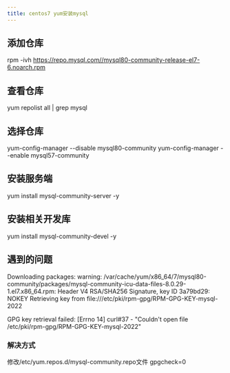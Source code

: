 ```yaml
---
title: centos7 yum安装mysql
---
```



## 添加仓库
rpm -ivh https://repo.mysql.com//mysql80-community-release-el7-6.noarch.rpm


## 查看仓库
yum repolist all | grep mysql

## 选择仓库
yum-config-manager --disable mysql80-community
yum-config-manager --enable mysql57-community

## 安装服务端
yum install mysql-community-server -y

## 安装相关开发库
yum install mysql-community-devel -y



## 遇到的问题
Downloading packages:
warning: /var/cache/yum/x86_64/7/mysql80-community/packages/mysql-community-icu-data-files-8.0.29-1.el7.x86_64.rpm: Header V4 RSA/SHA256 Signature, key ID 3a79bd29: NOKEY
Retrieving key from file:///etc/pki/rpm-gpg/RPM-GPG-KEY-mysql-2022


GPG key retrieval failed: [Errno 14] curl#37 - "Couldn't open file /etc/pki/rpm-gpg/RPM-GPG-KEY-mysql-2022"
### 解决方式
修改/etc/yum.repos.d/mysql-community.repo文件
gpgcheck=0